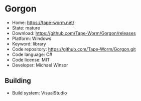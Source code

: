 # Gorgon

- Home: https://tape-worm.net/
- State: mature
- Download: https://github.com/Tape-Worm/Gorgon/releases
- Platform: Windows
- Keyword: library
- Code repository: https://github.com/Tape-Worm/Gorgon.git
- Code language: C#
- Code license: MIT
- Developer: Michael Winsor

## Building

- Build system: VisualStudio

